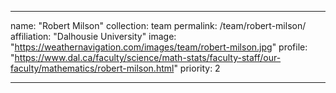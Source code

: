 ---

name: "Robert Milson"
collection: team
permalink: /team/robert-milson/
affiliation: "Dalhousie University"
image: "https://weathernavigation.com/images/team/robert-milson.jpg"
profile: "https://www.dal.ca/faculty/science/math-stats/faculty-staff/our-faculty/mathematics/robert-milson.html"
priority: 2

---